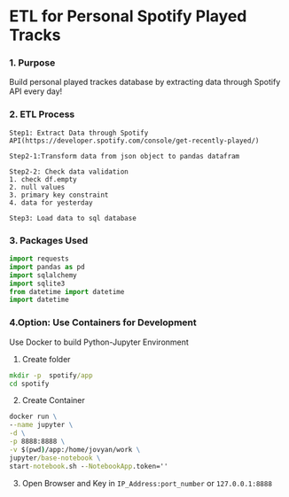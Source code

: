 # ETL for Personal Spotify Played Tracks


### 1. Purpose 
Build personal played trackes database by extracting data through Spotify API every day! 

### 2. ETL Process

```
Step1: Extract Data through Spotify API(https://developer.spotify.com/console/get-recently-played/)

Step2-1:Transform data from json object to pandas datafram

Step2-2: Check data validation
1. check df.empty
2. null values
3. primary key constraint
4. data for yesterday

Step3: Load data to sql database
```

### 3. Packages Used
```python
import requests
import pandas as pd 
import sqlalchemy
import sqlite3
from datetime import datetime
import datetime
```

### 4.Option: Use Containers for Development
Use Docker to build Python-Jupyter Environment
1. Create folder
```cmd
mkdir -p  spotify/app
cd spotify
```
2. Create Container
```cmd
docker run \
--name jupyter \
-d \
-p 8888:8888 \
-v $(pwd)/app:/home/jovyan/work \
jupyter/base-notebook \
start-notebook.sh --NotebookApp.token=''
```
3. Open Browser and Key in `IP_Address:port_number` or `127.0.0.1:8888`




